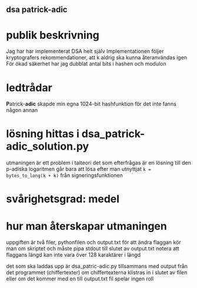 ## dsa patrick-adic

# publik beskrivning
Jag har har implementerat DSA helt själv
Implementationen följer kryptografers rekommendationer, att k aldrig ska kunna återanvändas igen
För ökad säkerhet har jag dubblat antal bits i hashen och modulon

# ledtrådar
**P**atrick-**adic**
skapde min egna 1024-bit hashfunktion för det inte fanns någon annan

# lösning hittas i dsa_patrick-adic_solution.py
utmaningen är ett problem i talteori
det som efterfrågas är en lösning till den p-adiska logaritmen
går bara att lösa efter man utnyttjat `k = bytes_to_long(k + k)` från signeringsfunktionen

# svårighetsgrad: medel

# hur man återskapar utmaningen
uppgiften är två filer, pythonfilen och output.txt
för att ändra flaggan kör man om skriptet och måste pipa stdout till slutet av output.txt
notera att flaggans längd kan inte vara över 128 karaktärer i längd

det som ska laddas upp är dsa_patric-adic.py tillsammans med output från det programmet (chiffertexter)
om chiffertexterna klistras in i slutet av filen eller om det kommer med en till output.txt fil spelar ingen roll
